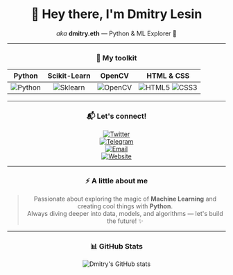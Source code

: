 <div align="center">

# 👋 Hey there, I'm **Dmitry Lesin**  
*aka* **dmitry.eth** — Python & ML Explorer 🚀

---

### 🧰 My toolkit

| Python | Scikit-Learn | OpenCV | HTML & CSS |
|:-------:|:------------:|:------:|:----------:|
| ![Python](https://img.shields.io/badge/-Python-3776AB?style=for-the-badge&logo=python&logoColor=white) | ![Sklearn](https://img.shields.io/badge/-Scikit--Learn-F7931E?style=for-the-badge&logo=scikit-learn&logoColor=white) | ![OpenCV](https://img.shields.io/badge/-OpenCV-5C3EE8?style=for-the-badge&logo=opencv&logoColor=white) | ![HTML5](https://img.shields.io/badge/-HTML5-E34F26?style=for-the-badge&logo=html5&logoColor=white) ![CSS3](https://img.shields.io/badge/-CSS3-1572B6?style=for-the-badge&logo=css3&logoColor=white) |

---

### 📬 Let's connect!

[![Twitter](https://img.shields.io/badge/Twitter-1DA1F2?style=for-the-badge&logo=twitter&logoColor=white)](https://twitter.com/dmitry_lesin)  
[![Telegram](https://img.shields.io/badge/Telegram-0088CC?style=for-the-badge&logo=telegram&logoColor=white)](https://t.me/dmitrylesin_official)  
[![Email](https://img.shields.io/badge/Email-D14836?style=for-the-badge&logo=gmail&logoColor=white)](mailto:dmitrylesin_official@gmail.com)  
[![Website](https://img.shields.io/badge/Website-8B00FF?style=for-the-badge&logo=google-chrome&logoColor=white)](https://dmitrylesin.com)

---

### ⚡ A little about me

> Passionate about exploring the magic of **Machine Learning** and creating cool things with **Python**.  
> Always diving deeper into data, models, and algorithms — let's build the future! ✨

---

### 📊 GitHub Stats

![Dmitry's GitHub stats](https://github-readme-stats.vercel.app/api?username=dmitrylesin-official&show_icons=true&theme=dark&hide_border=true)

</div>
